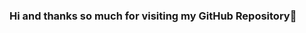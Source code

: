 ### Hi and thanks so much for visiting my GitHub Repository👋

<!--
**lethanhnam1203/lethanhnam1203** is a ✨ _special_ ✨ repository because its `README.md` (this file) appears on your GitHub profile.

My Repository is currently under construction 
Here are some ideas to get you started:

- 🔭 I’m currently working on ...
- 🌱 I’m currently learning ...
- 👯 I’m looking to collaborate on ...
- 🤔 I’m looking for help with ...
- 💬 Ask me about ...
- 📫 How to reach me: lethanhnam1203@gmail.com
- 😄 Pronouns: ...
- ⚡ Fun fact: ...
-->
